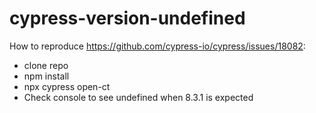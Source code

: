 # cypress-version-undefined

How to reproduce https://github.com/cypress-io/cypress/issues/18082:

* clone repo
* npm install
* npx cypress open-ct
* Check console to see undefined when 8.3.1 is expected
